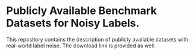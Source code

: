 # Publicly Available Benchmark Datasets for Noisy Labels.
This repository contains the description of publicly available datasets with real-world label noise. The download link is provided as well.

